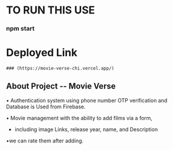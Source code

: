 # TO RUN THIS USE

  ### npm start

# Deployed Link 

    ### (https://movie-verse-chi.vercel.app/)

## About Project -- Movie Verse

• Authentication system using phone number OTP verification and Database is Used from Firebase.

• Movie management with the ability to add films via a form,
  - including image Links, release year, name, and Description
   
•we can rate them after adding.